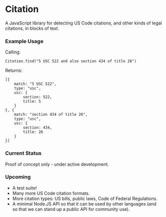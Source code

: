# Citation

A JavaScript library for detecting US Code citations, and other kinds of legal citations, in blocks of text.


### Example Usage

Calling:

	Citation.find("5 USC 522 and also section 434 of title 26")

Returns:

	[{
		match: "5 USC 522",
		type: "usc",
		usc: {
			section: 522,
			title: 5
		}
	}, {
		match: "section 434 of title 26",
		type: "usc",
		usc: {
			section: 434,
			title: 26
		}
	}]


### Current Status

Proof of concept only - under active development.


### Upcoming

* A test suite!
* Many more US Code citation formats.
* More citation types: US bills, public laws, Code of Federal Regulations.
* A minimal Node.JS API so that it can be used by other languages (and so that we can stand up a public API for community use).